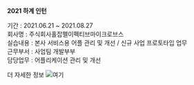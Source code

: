 **2021 하계 인턴**

기간 : 2021.06.21 ~ 2021.08.27  
회사명 : 주식회사홀잡펠이펙티브마이크로브스  
실습내용 : 본사 서비스용 어플 관리 및 개선 / 신규 사업 프로토타입 업무  
근무부서 : 사업팀 개발부부  
담당업무 : 어플리케이션 관리 및 개선  

더 자세한 정보 ![여기](http://internship.handong.edu)